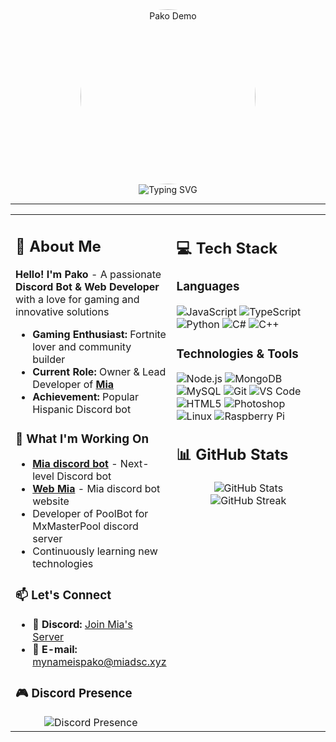 <div align="center">
    <img src="./images/pako.gif" alt="Pako Demo" width="280" style="border-radius: 50%;"/>
</div>

<div align="center">
    <img src="https://readme-typing-svg.herokuapp.com?font=Fira+Code&size=22&duration=3000&pause=1000&color=00D8FF&center=true&vCenter=true&multiline=true&width=600&height=100&lines=🔥+Discord+Bot+%26+Web+Developer;🌟+Creator+of+Mia+Bot" alt="Typing SVG" />
</div>

---

<table width="100%">
<tr>
<td width="50%" valign="top">

## 🫡 About Me

**Hello! I'm Pako** - A passionate **Discord Bot & Web Developer** with a love for gaming and innovative solutions

- **Gaming Enthusiast:** Fortnite lover and community builder
- **Current Role:** Owner & Lead Developer of **[Mia](https://miadsc.xyz/)**
- **Achievement:** Popular Hispanic Discord bot

</div>

### 💼 What I'm Working On

- **[Mia discord bot](https://miadsc.xyz/)** - Next-level Discord bot
- **[Web Mia](https://miadsc.xyz/)** - Mia discord bot website
- Developer of PoolBot for MxMasterPool discord server
- Continuously learning new technologies

</div>

### 📫 Let's Connect

- 💬 **Discord:** [Join Mia's Server](https://discord.gg/miabot)
- 📨 **E-mail:** mynameispako@miadsc.xyz

### 🎮 Discord Presence

<div align="center">
    <img src="https://lanyard.cnrad.dev/api/345349877502574595?theme=dark&showDisplayName=true&idleMessage=Currently%20not%20doing%20anything...&animated=true" alt="Discord Presence" />
</div>

</td>
<td width="50%" valign="top">

## 💻 Tech Stack

### Languages

![JavaScript](https://img.shields.io/badge/-JavaScript-F7DF1E?style=flat-square&logo=javascript&logoColor=black)
![TypeScript](https://img.shields.io/badge/-TypeScript-3178C6?style=flat-square&logo=typescript&logoColor=white)
![Python](https://img.shields.io/badge/-Python-3776AB?style=flat-square&logo=python&logoColor=white)
![C#](https://img.shields.io/badge/-C%23-239120?style=flat-square&logo=c-sharp&logoColor=white)
![C++](https://img.shields.io/badge/-C++-00599C?style=flat-square&logo=c%2B%2B&logoColor=white)

### Technologies & Tools

![Node.js](https://img.shields.io/badge/-Node.js-339933?style=flat-square&logo=node.js&logoColor=white)
![MongoDB](https://img.shields.io/badge/-MongoDB-47A248?style=flat-square&logo=mongodb&logoColor=white)
![MySQL](https://img.shields.io/badge/-MySQL-4479A1?style=flat-square&logo=mysql&logoColor=white)
![Git](https://img.shields.io/badge/-Git-F05032?style=flat-square&logo=git&logoColor=white)
![VS Code](https://img.shields.io/badge/-VS%20Code-007ACC?style=flat-square&logo=visual-studio-code&logoColor=white)
![HTML5](https://img.shields.io/badge/-HTML5-E34F26?style=flat-square&logo=html5&logoColor=white)
![Photoshop](https://img.shields.io/badge/-Photoshop-31A8FF?style=flat-square&logo=adobe-photoshop&logoColor=white)
![Linux](https://img.shields.io/badge/-Linux-FCC624?style=flat-square&logo=linux&logoColor=black)
![Raspberry Pi](https://img.shields.io/badge/-Raspberry%20Pi-C51A4A?style=flat-square&logo=raspberry-pi&logoColor=white)

## 📊 GitHub Stats

<div align="center">
    <img src="https://github-readme-stats.vercel.app/api?username=MyNameIsPako&show_icons=true&theme=dark&hide_border=true&count_private=true" alt="GitHub Stats" />
</div>

<div align="center">
    <img src="https://github-readme-streak-stats.herokuapp.com/?user=MyNameIsPako&theme=dark&hide_border=true" alt="GitHub Streak" />
</div>

</td>
</tr>
</table>
